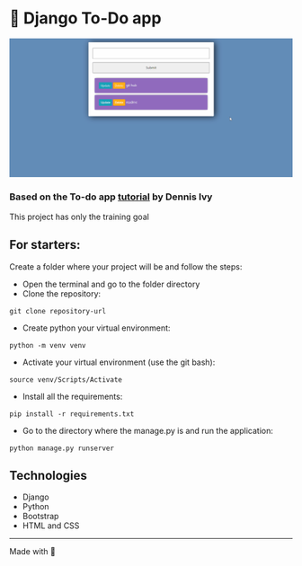 # :rocket: Django To-Do app

![](github/img/demo.gif)

### Based on the To-do app [tutorial](https://www.youtube.com/watch?v=4RWFvXDUmjo&t=810s) by Dennis Ivy

This project has only the training goal

## For starters:

Create a folder where your project will be and follow the steps:
- Open the terminal and go to the folder directory
- Clone the repository:
```
git clone repository-url
```
- Create python your virtual environment:
```
python -m venv venv 
```
- Activate your virtual environment (use the git bash):
```
source venv/Scripts/Activate
```
- Install all the requirements:
```
pip install -r requirements.txt
```
- Go to the directory where the manage.py is and run the application:
```
python manage.py runserver
```

## Technologies
- Django
- Python 
- Bootstrap
- HTML and CSS


---
Made with :blue_heart: